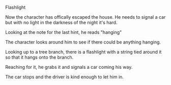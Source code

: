 Flashlight

Now the character has offically escaped the house. He needs to signal a car but with no light in the darkness of the night it's hard.

Looking at the note for the last hint, he reads "hanging"

The character looks around him to see if there could be anything hanging.

Looking up to a tree branch, there is a flashlight with a string tied around it so that it hangs onto the branch.

Reaching for it, he grabs it and signals a car coming his way.

The car stops and the driver is kind enough to let him in. 
